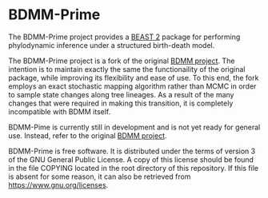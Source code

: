 BDMM-Prime
==========

The BDMM-Prime project provides a [BEAST 2](http://www.beast2.org/) package for
performing phylodynamic inference under a structured birth-death model.

The BDMM-Prime project is a fork of the original [BDMM project](https://github.com/denisekuehnert/bdmm).
The intention is to maintain exactly the same the functionaility of the original package,
while improving its flexibility and ease of use. To this end, the fork
employs an exact stochastic mapping algorithm rather than MCMC in
order to sample state changes along tree lineages.  As a result of the
many changes that were required in making this transition, it is
completely incompatible with BDMM itself.

BDMM-Pime is currently still in development and is not yet ready for general use.
Instead, refer to the original [BDMM project](https://github.com/denisekuehnert/bdmm).

BDMM-Prime is free software.  It is distributed under the terms of version 3
of the GNU General Public License.  A copy of this license should
be found in the file COPYING located in the root directory of this repository.
If this file is absent for some reason, it can also be retrieved from
https://www.gnu.org/licenses.
